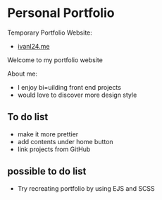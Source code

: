 # Personal Portfolio

Temporary Portfolio Website:
  - [ivanl24.me](ivanl24.me)
  
Welcome to my portfolio website

About me:
  - I enjoy bi=uilding front end projects
  - would love to discover more design style


## To do list
  - make it more prettier
  - add contents under home button
  - link projects from GitHub

## possible to do list
  - Try recreating portfolio by using EJS and SCSS 
